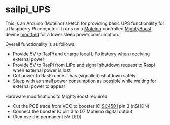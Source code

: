 # sailpi_UPS
This is an Arduino (Moteino) sketch for providing basic UPS functionality for a Raspberry Pi computer. 
It runs on a [Moteino](http://lowpowerlab.com/moteino/) controlled [MightyBoost](http://lowpowerlab.com/mightyboost/) 
device [modified](https://lowpowerlab.com/forum/index.php/topic,1250.0.html) for a lower sleep power consumption.

Overall functionality is as follows:
* Provide 5V to RasPi and charge local LiPo battery when receiving external power
* Provide 5V to RasPi from LiPo and signal shutdown request to Raspi when external power is lost
* Cut power to RasPi once it has (signalled) shutdown safely
* Sleep with as small power consumption as possible while waiting for external power to appear

Hardware modifications to MightyBoost required:
* Cut the PCB trace from VCC to booster IC [SC4501](http://www.semtech.com/images/datasheet/sc4501.pdf) pin 3 (nSHDN)
* Connect the booster IC pin 3 to D7 Moteino digital output
* (Remove the permanent 5V LED)
